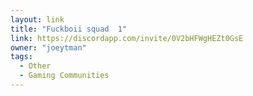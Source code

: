 ```yaml
---
layout: link
title: "Fuckboii squad 	1"
link: https://discordapp.com/invite/0V2bHFWgHEZt0GsE
owner: "joeytman"
tags: 
  - Other
  - Gaming Communities
---
```

